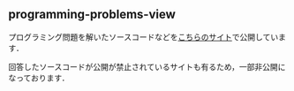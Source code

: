 ## programming-problems-view

プログラミング問題を解いたソースコードなどを<a href="https://programming-problems-ryoto.now.sh" target="_blank" rel="noopener noreferrer">こちらのサイト</a>で公開しています．

回答したソースコードが公開が禁止されているサイトも有るため，一部非公開になっております．

